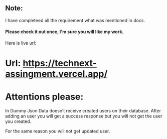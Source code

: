 ## Note:
I have completeed all the requirement what was mentioned in docs.

#### Please check it out once, I'm sure you will like my work.
Here is live url:
# Url: https://technext-assingment.vercel.app/

# Attentions please: 
In Dummy Json Data doesn’t receive created users on their database. After adding an user you will get a success  response but you will not get the user you created.

For the same reason you will not get updated user.
